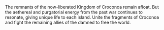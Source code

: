 The remnants of the now-liberated Kingdom of Croconoa remain afloat. But the aethereal and purgatorial energy from the past war continues to resonate, giving unique life to each island. Unite the fragments of Croconoa and fight the remaining allies of the damned to free the world.
